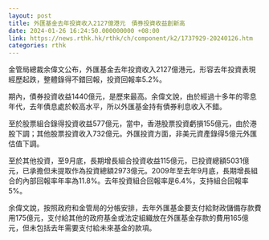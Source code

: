 ```yaml
---
layout: post
title: 外匯基金去年投資收入2127億港元　債券投資收益創新高
date: 2024-01-26 16:24:50.000000000 +08:00
link: https://news.rthk.hk/rthk/ch/component/k2/1737929-20240126.htm
categories: rthk
---
```


金管局總裁余偉文公布，外匯基金去年投資收入2127億港元，形容去年投資表現經歷起跌，整體錄得不錯回報，投資回報率5.2%。

期內，債券投資收益1440億元，是歷來最高。余偉文說，由於經過十多年的零息年代，去年債息處於較高水平，所以外匯基金持有債券利息收入不錯。

至於股票組合錄得投資收益577億元，當中，香港股票投資虧損155億元，由於港股下調；其他股票投資收入732億元。外匯投資方面，非美元資產錄得5億元外匯估值下調。

至於其他投資，至9月底，長期增長組合投資收益115億元，已投資總額5031億元，已承擔但未提取作為投資總額2973億元。2009年至去年9月底，長期增長組合的內部回報率年率為11.8%。去年投資組合回報率是6.4%，支持組合回報率5%。 

余偉文說，按照政府和金管局的分帳安排，去年外匯基金要支付給財政儲備存款費用175億元，支付給其他的政府基金或法定組織放在外匯基金存款的費用165億元，但未包括去年需要支付給未來基金的款項。
